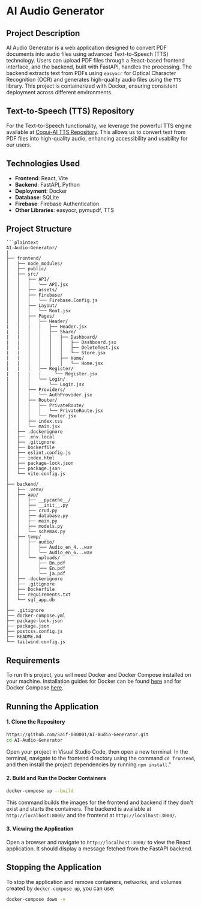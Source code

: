 # AI Audio Generator

## Project Description
AI Audio Generator is a web application designed to convert PDF documents into audio files using advanced Text-to-Speech (TTS) technology. Users can upload PDF files through a React-based frontend interface, and the backend, built with FastAPI, handles the processing. The backend extracts text from PDFs using `easyocr` for Optical Character Recognition (OCR) and generates high-quality audio files using the `TTS` library. This project is containerized with Docker, ensuring consistent deployment across different environments.

## Text-to-Speech (TTS) Repository
For the Text-to-Speech functionality, we leverage the powerful TTS engine available at [Coqui-AI TTS Repository](https://github.com/coqui-ai/TTS). This allows us to convert text from PDF files into high-quality audio, enhancing accessibility and usability for our users.

## Technologies Used
- **Frontend**: React, Vite
- **Backend**: FastAPI, Python
- **Deployment**: Docker
- **Database**: SQLite
- **Firebase**: Firebase Authentication
- **Other Libraries**: easyocr, pymupdf, TTS

## Project Structure

```plaintext
```plaintext
AI-Audio-Generator/
│
├── frontend/
│   ├── node_modules/
│   ├── public/
│   ├── src/
│   │   ├── API/
│   │   │   └── API.jsx
│   │   ├── assets/
│   │   ├── Firebase/
│   │   │   └── Firebase.Config.js
│   │   ├── Layout/
│   │   │   └── Root.jsx
│   │   ├── Pages/
│   │   │   ├── Header/
|   |   |   |   ├── Header.jsx
|   │   │   │   ├── Share/
|   |   │   │   │   ├── Dashboard/
|   |   │   │   │   │   ├── Dashboard.jsx
|   |   │   │   │   │   ├── DeleteTest.jsx
|   |   │   │   │   │   └── Store.jsx
|   |   │   │   │   ├── Home/
|   |   │   │   │   │   └── Home.jsx
|   |   |   ├── Register/
|   |   |   |     └── Register.jsx
|   │   │   └── Login/
│   │   │       └── Login.jsx
│   │   ├── Providers/
│   │   │   └── AuthProvider.jsx
│   │   ├── Router/
│   │   │   ├── PrivateRoute/
│   │   │   │   └── PrivateRoute.jsx
│   │   │   └── Router.jsx
│   │   ├── index.css
│   │   └── main.jsx
│   ├── .dockerignore
│   ├── .env.local
│   ├── .gitignore
│   ├── Dockerfile
│   ├── eslint.config.js
│   ├── index.html
│   ├── package-lock.json
│   ├── package.json
│   └── vite.config.js
│
├── backend/
│   ├── .venv/
│   ├── app/
│   │   ├── __pycache__/
│   │   ├── __init__.py
│   │   ├── crud.py
│   │   ├── database.py
│   │   ├── main.py
│   │   ├── models.py
│   │   └── schemas.py
│   ├── temp/
│   │   ├── audio/
│   │   │   ├── Audio_en_4...wav
│   │   │   └── Audio_en_6...wav
│   │   └── uploads/
│   │       ├── Bn.pdf
│   │       ├── En.pdf
│   │       └── ja.pdf
│   ├── .dockerignore
│   ├── .gitignore
│   ├── Dockerfile
│   ├── requirements.txt
│   └── sql_app.db
│
├── .gitignore
├── docker-compose.yml
├── package-lock.json
├── package.json
├── postcss.config.js
├── README.md
└── tailwind.config.js
```
## Requirements
To run this project, you will need Docker and Docker Compose installed on your machine. Installation guides for Docker can be found [here](https://docs.docker.com/get-docker/) and for Docker Compose [here](https://docs.docker.com/compose/install/).


## Running the Application

#### 1. Clone the Repository 
```bash
https://github.com/Saif-000001/AI-Audio-Generator.git
cd AI-Audio-Generator
```
Open your project in Visual Studio Code, then open a new terminal. In the terminal, navigate to the frontend directory using the command `cd frontend`, and then install the project dependencies by running `npm install`."

#### 2. Build and Run the Docker Containers

```bash
docker-compose up --build
```
This command builds the images for the frontend and backend if they don't exist and starts the containers. The backend is available at `http://localhost:8000/` and the frontend at `http://localhost:3000/`.

#### 3. Viewing the Application

Open a browser and navigate to `http://localhost:3000/` to view the React application. It should display a message fetched from the FastAPI backend.

## Stopping the Application
To stop the application and remove containers, networks, and volumes created by `docker-compose up`, you can use:

```bash 
docker-compose down -v
```
